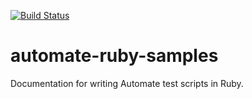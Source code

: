 [![Build Status](https://travis-ci.org/sidesw/automate-ruby-samples.png?branch=master)](https://travis-ci.org/sidesw/automate-ruby-samples)

automate-ruby-samples
=======================

Documentation for writing Automate test scripts in Ruby.
